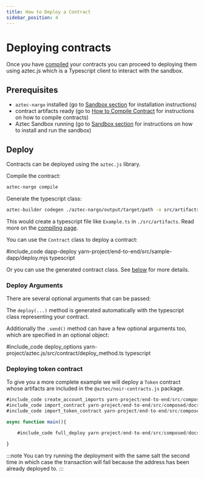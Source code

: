 ```yaml
---
title: How to Deploy a Contract
sidebar_position: 4
---
```


# Deploying contracts

Once you have [compiled](how_to_compile_contract.md) your contracts you can proceed to deploying them using aztec.js which is a Typescript client to interact with the sandbox.

## Prerequisites

- `aztec-nargo` installed (go to [Sandbox section](../../reference/sandbox_reference/index.md) for installation instructions)
- contract artifacts ready (go to [How to Compile Contract](how_to_compile_contract.md) for instructions on how to compile contracts)
- Aztec Sandbox running (go to [Sandbox section](../../getting_started.md) for instructions on how to install and run the sandbox)

## Deploy

Contracts can be deployed using the `aztec.js` library.

Compile the contract:

```bash
aztec-nargo compile
```

Generate the typescript class:

```bash
aztec-builder codegen ./aztec-nargo/output/target/path -o src/artifacts
```

This would create a typescript file like `Example.ts` in `./src/artifacts`. Read more on the [compiling page](how_to_compile_contract.md).

You can use the `Contract` class to deploy a contract:

#include_code dapp-deploy yarn-project/end-to-end/src/sample-dapp/deploy.mjs typescript

Or you can use the generated contract class. See [below](#deploying-token-contract) for more details.

### Deploy Arguments

There are several optional arguments that can be passed:

The `deploy(...)` method is generated automatically with the typescript class representing your contract.

Additionally the `.send()` method can have a few optional arguments too, which are specified in an optional object:

#include_code deploy_options yarn-project/aztec.js/src/contract/deploy_method.ts typescript

### Deploying token contract

To give you a more complete example we will deploy a `Token` contract whose artifacts are included in the `@aztec/noir-contracts.js` package.

```ts
#include_code create_account_imports yarn-project/end-to-end/src/composed/docs_examples.test.ts raw
#include_code import_contract yarn-project/end-to-end/src/composed/docs_examples.test.ts raw
#include_code import_token_contract yarn-project/end-to-end/src/composed/docs_examples.test.ts raw

async function main(){

    #include_code full_deploy yarn-project/end-to-end/src/composed/docs_examples.test.ts raw

}
```

:::note
You can try running the deployment with the same salt the second time in which case the transaction will fail because the address has been already deployed to.
:::
